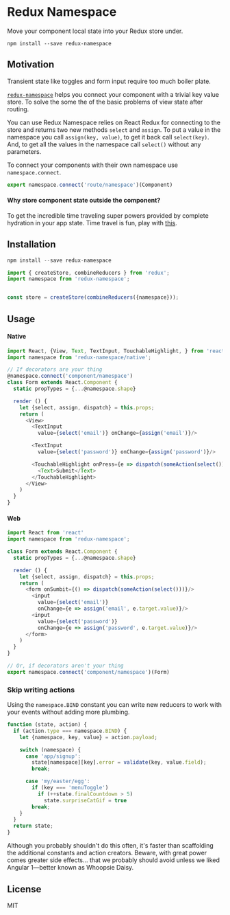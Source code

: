 Redux Namespace
=============

Move your component local state into your Redux store under.
```shell
npm install --save redux-namespace
```

## Motivation
Transient state like toggles and form input require too much boiler plate.

[`redux-namespace`](https://www.npmjs.com/package/redux-namespace)
helps you connect your component with a trivial key value store.
To solve the some the of the basic problems of view state after routing.

You can use Redux Namespace relies on React Redux for connecting to the store and
returns two new methods `select` and `assign`. To put a value in the namespace
you call `assign(key, value)`, to get it back call `select(key)`. And, to get
all the values in the namespace call `select()` without any parameters.

To connect your components with their own namespace use `namespace.connect`.
```js
export namespace.connect('route/namespace')(Component)
```

#### Why store component state outside the component?
To get the incredible time traveling super powers provided by complete hydration
in your app state. Time travel is fun, play with [this](http://todo.cmyk.nyc).

## Installation

```js
npm install --save redux-namespace
```

```js
import { createStore, combineReducers } from 'redux';
import namespace from 'redux-namespace';


const store = createStore(combineReducers({namespace}));
```

## Usage

#### Native
```js
import React, {View, Text, TextInput, TouchableHighlight, } from 'react-native'
import namespace from 'redux-namespace/native';

// If decorators are your thing
@namespace.connect('component/namespace')
class Form extends React.Component {
  static propTypes = {...@namespace.shape}

  render () {
    let {select, assign, dispatch} = this.props;
    return (
      <View>
        <TextInput
          value={select('email')} onChange={assign('email')}/>

        <TextInput
          value={select('password')} onChange={assign('password')}/>

        <TouchableHighlight onPress={e => dispatch(someAction(select()))}>
          <Text>Submit</Text>
        </TouchableHighlight>
      </View>
    )
  }
}
```

#### Web
```js
import React from 'react'
import namespace from 'redux-namespace';

class Form extends React.Component {
  static propTypes = {...@namespace.shape}

  render () {
    let {select, assign, dispatch} = this.props;
    return (
      <form onSumbit={() => dispatch(someAction(select()))}/>
        <input
          value={select('email')}
          onChange={e => assign('email', e.target.value)}/>
        <input
          value={select('password')}
          onChange={e => assign('password', e.target.value)}/>
      </form>
    )
  }
}

// Or, if decorators aren't your thing
export namespace.connect('component/namespace')(Form)
```


### Skip writing actions
Using the `namespace.BIND` constant you can write new reducers to work with
your events without adding more plumbing.

```js
function (state, action) {
  if (action.type === namespace.BIND) {
    let {namespace, key, value} = action.payload;

    switch (namespace) {
      case 'app/signup':
        state[namespace][key].error = validate(key, value.field);
        break;

      case 'my/easter/egg':
        if (key === 'menuToggle')
          if (++state.finalCountdown > 5)
            state.surpriseCatGif = true
        break;
    }
  }
  return state;
}
```

Although you probably shouldn't do this often, it's faster than scaffolding
the additional constants and action creators. Beware, with great power comes greater side effects…
that we probably should avoid unless we liked Angular 1—better known as Whoopsie Daisy.


## License

MIT
